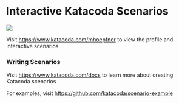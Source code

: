 # Interactive Katacoda Scenarios

[![](http://shields.katacoda.com/katacoda/mhoepfner/count.svg)](https://www.katacoda.com/mhoepfner "Get your profile on Katacoda.com")

Visit https://www.katacoda.com/mhoepfner to view the profile and interactive scenarios

### Writing Scenarios
Visit https://www.katacoda.com/docs to learn more about creating Katacoda scenarios

For examples, visit https://github.com/katacoda/scenario-example
